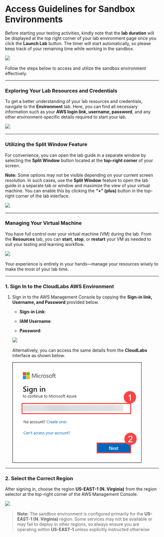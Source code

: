 # Access Guidelines for Sandbox Environments

Before starting your testing activities, kindly note that the **lab duration** will be displayed at the top right corner of your lab environment page once you click the **Launch Lab** button. The timer will start automatically, so please keep track of your remaining time while working in the sandbox.

![](../media/labdurationv2ui.png)

Follow the steps below to access and utilize the sandbox environment effectively.

---

### **Exploring Your Lab Resources and Credentials**

To get a better understanding of your lab resources and credentials, navigate to the **Environment** tab.
Here, you can find all necessary information such as your **AWS login link, username, password**, and any other environment-specific details required to start your lab.

   ![](../media/env-tab.png)
   
---

### **Utilizing the Split Window Feature**

For convenience, you can open the lab guide in a separate window by selecting the **Split Window** button located at the **top-right corner** of your screen.

**Note:**
Some options may not be visible depending on your current screen resolution. In such cases, use the **Split Window** feature to open the lab guide in a separate tab or window and maximize the view of your virtual machine.
You can enable this by clicking the **“+” (plus)** button in the top-right corner of the lab interface.

   ![](../media/splitview.png)
 
---

### **Managing Your Virtual Machine**

You have full control over your virtual machine (VM) during the lab.
From the **Resources** tab, you can **start**, **stop**, or **restart** your VM as needed to suit your testing and learning workflow.

   ![](../media/gettingstarted4.png)
 
Your experience is entirely in your hands—manage your resources wisely to make the most of your lab time.

---

### 1. Sign In to the CloudLabs AWS Environment

1. Sign in to the AWS Management Console by copying the **Sign-in link, Username, and Password** provided below.

    * **Sign-in Link**: **<inject key="SignInUrl" enableCopy="true" />**

    * **IAM Username**: **<inject key="UserName" enableCopy="true" />**

    * **Password**: **<inject key="Password" enableCopy="true" />**

   ![](../media/login.png)

   Alternatively, you can access the same details from the **CloudLabs** interface as shown below.

   ![](../media/signin.png)

---

### 2. Select the Correct Region

After signing in, choose the region **US-EAST-1 (N. Virginia)** from the region selector at the top-right corner of the AWS Management Console.

![](../media/selectregion.png)

> **Note:**
> The sandbox environment is configured primarily for the **US-EAST-1 (N. Virginia)** region.
> Some services may not be available or may fail to deploy in other regions, so always ensure you are operating within **US-EAST-1** unless explicitly instructed otherwise
